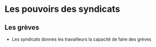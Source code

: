 # Les pouvoirs des syndicats

## Les grèves

- Les syndicats donnes les travailleurs la capacité de faire des grèves

## 